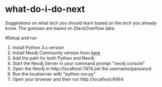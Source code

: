 # what-do-i-do-next
Suggestions on what tech you should learn based on the tech you already know. The guesses are based on StackOverflow data.

#Setup and run
1. Install Python 3.x version
2. Install Neo4j Community version from [here](https://neo4j.com/download-center/#community)
3. Add the path for both Python and Neo4j
4. Start the Neo4j Server in your command prompt "neo4j console"
5. Open the Neo4j in http://localhost:7474,set the username/password
6. Run the localserver with "python run.py"
7. Open your browser and then run http://localhost:6464